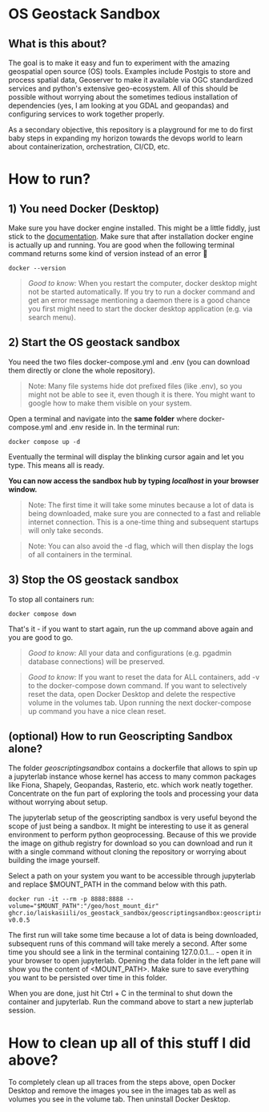 # OS Geostack Sandbox
## What is this about?
The goal is to make it easy and fun to experiment with the amazing geospatial
open source (OS) tools. Examples include Postgis to store and process spatial
data, Geoserver to make it available via OGC standardized services and python's
extensive geo-ecosystem. All of this should be possible without worrying about
the sometimes tedious installation of dependencies (yes, I am looking at you
GDAL and geopandas) and configuring services to work together properly.

As a secondary objective, this repository is a playground for me to do first
baby steps in expanding my horizon towards the devops world to learn about
containerization, orchestration, CI/CD, etc.

# How to run?

## 1) You need Docker (Desktop)
Make sure you have docker engine installed. This might be a little fiddly, just
stick to the [documentation](https://docs.docker.com/engine/install/). Make sure
that after installation docker engine is actually up and running. You are good
when the following terminal command returns some kind of version instead of an
error :pray:
```console
docker --version
```

> _Good to know:_ When you restart the computer, docker desktop might not be
> started automatically. If you try to run a docker command and get an error
> message mentioning a daemon there is a good chance you first might need to
> start the docker desktop application (e.g. via search menu).

## 2) Start the OS geostack sandbox
You need the two files docker-compose.yml and .env (you can download them
directly or clone the whole repository).

> Note: Many file systems hide dot prefixed files (like .env), so you might not
> be able to see it, even though it is there. You might want to google how to
> make them visible on your system.

Open a terminal and navigate into the __same folder__ where docker-compose.yml
and .env reside in. In the terminal run:
```console
docker compose up -d
```

Eventually the terminal will display the blinking cursor again and let you type.
This means all is ready.

__You can now access the sandbox hub by typing _localhost_ in your browser
window.__

> Note: The first time it will take some minutes because a lot of data is being
> downloaded, make sure you are connected to a fast and reliable internet
> connection. This is a one-time thing and subsequent startups will only take
> seconds.

> Note: You can also avoid the -d flag, which will then display the logs of all
> containers in the terminal.

## 3) Stop the OS geostack sandbox

To stop all containers run:
```console
docker compose down
```

That's it - if you want to start again, run the up command above again and you
are good to go.

> _Good to know:_ All your data and configurations (e.g. pgadmin database
> connections) will be preserved.

> _Good to know:_ If you want to reset the data for ALL containers, add -v to
> the docker-compose down command. If you want to selectively reset the data,
> open Docker Desktop and delete the respective volume in the volumes tab. Upon
> running the next docker-compose up command you have a nice clean reset.

## (optional) How to run Geoscripting Sandbox alone?
The folder _geoscriptingsandbox_ contains a dockerfile that allows to spin up a
jupyterlab instance whose kernel has access to many common packages like Fiona,
Shapely, Geopandas, Rasterio, etc. which work neatly together. Concentrate on
the fun part of exploring the tools and processing your data without worrying
about setup.

The jupyterlab setup of the geoscripting sandbox is very useful beyond the scope
of just being a sandbox. It might be interesting to use it as general
environment to perform python geoprocessing. Because of this we provide the
image on github registry for download so you can download and run it with a
single command without cloning the repository or worrying about building the
image yourself.

Select a path on your system you want to be accessible through jupyterlab and
replace $MOUNT_PATH in the command below with this path.

```console
docker run -it --rm -p 8888:8888 --volume="$MOUNT_PATH":"/geo/host_mount_dir" ghcr.io/laiskasiili/os_geostack_sandbox/geoscriptingsandbox:geoscriptingsandbox-v0.0.5
```

The first run will take some time because a lot of data is being downloaded,
subsequent runs of this command will take merely a second. After some time you
should see a link in the terminal containing 127.0.0.1... - open it in your
browser to open jupyterlab. Opening the data folder in the left pane will show
you the content of <MOUNT_PATH>. Make sure to save everything you want to be
persisted over time in this folder.

When you are done, just hit Ctrl + C in the terminal to shut down the container
and jupyterlab. Run the command above to start a new jupterlab session.

# How to clean up all of this stuff I did above?
To completely clean up all traces from the steps above, open Docker Desktop and
remove the images you see in the images tab as well as volumes you see in the
volume tab. Then uninstall Docker Desktop.
